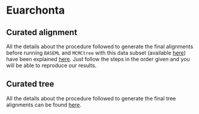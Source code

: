# Euarchonta

## Curated alignment 
All the details about the procedure followed to generate the final alignments 
before running `BASEML` and `MCMCtree` with this data subset
(available [here](https://www.dropbox.com/s/j50gk080m1juzca/SeqBayesS2_Raln_xenarthra.zip?dl=0))
have been explained [here](/02_SeqBayes_S2/00_Data_filtering/00_data_curation/xenarthra/filter_aln).
Just follow the steps in the order given and you will be able to reproduce our results. 

## Curated tree 
All the details about the procedure followed to generate the final tree alignments 
can be found [here](/02_SeqBayes_S2/00_Data_filtering/00_data_curation/xenarthra/filter_tree).
